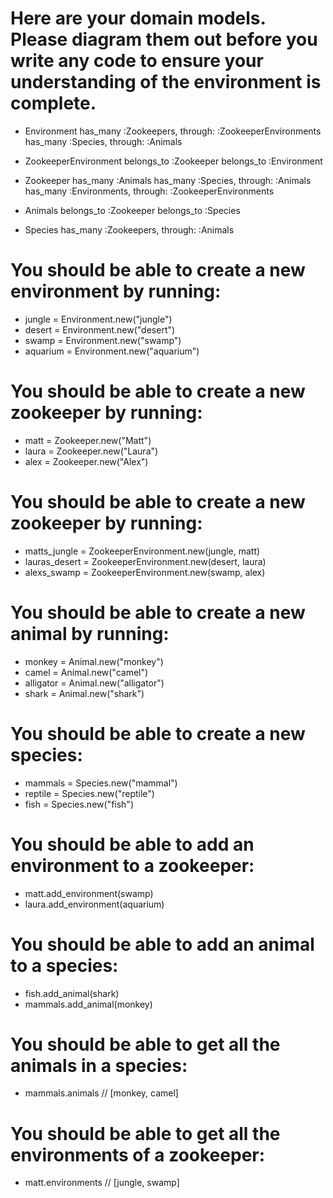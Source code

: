# Here are your domain models. Please diagram them out before you write any code to ensure your understanding of the environment is complete.

* Environment
    has_many :Zookeepers, through: :ZookeeperEnvironments
    has_many :Species, through: :Animals

* ZookeeperEnvironment
    belongs_to :Zookeeper
    belongs_to :Environment

* Zookeeper
    has_many :Animals
    has_many :Species, through: :Animals
    has_many :Environments, through: :ZookeeperEnvironments

* Animals
    belongs_to :Zookeeper
    belongs_to :Species

* Species
    has_many :Zookeepers, through: :Animals

# You should be able to create a new environment by running:
  * jungle = Environment.new("jungle")
  * desert = Environment.new("desert")
  * swamp = Environment.new("swamp")
  * aquarium = Environment.new("aquarium")

# You should be able to create a new zookeeper by running:
  * matt = Zookeeper.new("Matt")
  * laura = Zookeeper.new("Laura")
  * alex = Zookeeper.new("Alex")

# You should be able to create a new zookeeper by running:
  * matts_jungle = ZookeeperEnvironment.new(jungle, matt)
  * lauras_desert = ZookeeperEnvironment.new(desert, laura)
  * alexs_swamp = ZookeeperEnvironment.new(swamp, alex)

#  You should be able to create a new animal by running:
  * monkey = Animal.new("monkey")
  * camel = Animal.new("camel")
  * alligator = Animal.new("alligator")
  * shark = Animal.new("shark")

# You should be able to create a new species:
  * mammals = Species.new("mammal")
  * reptile = Species.new("reptile")
  * fish = Species.new("fish")

# You should be able to add an environment to a zookeeper:
  * matt.add_environment(swamp)
  * laura.add_environment(aquarium)

# You should be able to add an animal to a species:
  * fish.add_animal(shark)
  * mammals.add_animal(monkey)

# You should be able to get all the animals in a species:
  * mammals.animals
  // [monkey, camel]

# You should be able to get all the environments of a zookeeper:
  * matt.environments
  // [jungle, swamp]

